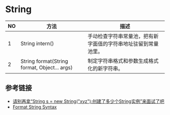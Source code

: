 # String

| NO   | 方法                                         | 描述                                                         |
| ---- | -------------------------------------------- | ------------------------------------------------------------ |
| 1    | String intern()                              | 手动检查字符串常量池，把有新字面值的字符串地址驻留到常量池里。 |
| 2    | String format(String format, Object... args) | 制定字符串格式和参数生成格式化的新字符串。                   |

## 参考链接

- [请别再拿“String s = new String("xyz");创建了多少个String实例”来面试了吧](https://www.iteye.com/blog/rednaxelafx-774673)
- [Format String Syntax](https://docs.oracle.com/javase/7/docs/api/java/util/Formatter.html#syntax)


